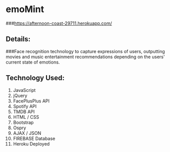 # emoMint 
###<https://afternoon-coast-29711.herokuapp.com/>
## Details:
###Face recognition technology to capture expressions of users, outputting movies and music entertainment recommendations depending on the users’ current state of emotions. 

## Technology Used:
1. JavaScript
2. jQuery
3. FacePlusPlus API
4. Spotify API
5. TMDB API
6. HTML / CSS
7. Bootstrap
8. Ospry
9. AJAX / JSON
10. FIREBASE Database
11. Heroku Deployed